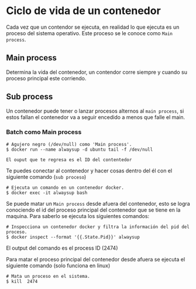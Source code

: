 # Ciclo de vida de un contenedor

Cada vez que un contendor se ejecuta, en realidad lo que ejecuta es un proceso del sistema operativo. Este proceso se le conoce como `Main process`.

## Main process

Determina la vida del contenedor, un contendor corre siempre y cuando su proceso principal este corriendo.

## Sub process

Un contenedor puede tener o lanzar procesos alternos al `main process`, si estos fallan el contenedor va a seguir encedido a menos que falle el main.

### Batch como Main process

```console
# Agujero negro (/dev/null) como 'Main process'.
$ docker run --name alwaysup -d ubuntu tail -f /dev/null
```

`El ouput que te regresa es el ID del contentedor`

Te puedes conectar al contenedor y hacer cosas dentro del él con el siguiente comando (`sub proceso`)

```console
# Ejecuta un comando en un contenedor docker.
$ docker exec -it alwaysup bash
```

Se puede matar un `Main process` desde afuera del contenedor, esto se logra conociendo el id del proceso principal del contenedor que se tiene en la maquina. Para saberlo se ejecuta los siguientes comandos:

```console
# Inspecciona un contenedor docker y filtra la información del pid del proceso.
$ docker inspect --format '{{.State.Pid}}' alwaysup
```

El output del comando es el process ID (2474)

Para matar el proceso principal del contenedor desde afuera se ejecuta el siguiente comando (solo funciona en linux)

```console
# Mata un proceso en el sistema.
$ kill  2474
```
